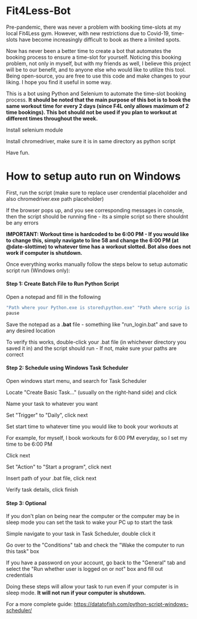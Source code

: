 # Fit4Less-Bot

Pre-pandemic, there was never a problem with booking time-slots at my local Fit4Less gym. However, with new restrictions due to Covid-19, time-slots have become increasingly difficult to book as there a limited spots.

Now has never been a better time to create a bot that automates the booking process to ensure a time-slot for yourself. Noticing this booking problem, not only in myself, but with my friends as well, I believe this project will be to our benefit, and to anyone else who would like to utilize this tool. Being open-source, you are free to use this code and make changes to your liking. I hope you find it useful in some way.

This is a bot using Python and Selenium to automate the time-slot booking process. **It should be noted that the main purpose of this bot is to book the same workout time for every 2 days (since F4L only allows maximum of 2 time bookings). This bot should not be used if you plan to workout at different times throughout the week.**

Install selenium module

Install chromedriver, make sure it is in same directory as python script

Have fun.

# How to setup auto run on Windows

First, run the script (make sure to replace user crendential placeholder and also chromedriver.exe path placeholder)

If the browser pops up, and you see corresponding messages in console, then the script should be running fine - its a simple script so there shouldnt be any errors

**IMPORTANT: Workout time is hardcoded to be 6:00 PM - If you would like to change this, simply navigate to line 58 and change the 6:00 PM (at @date-slottime) to whatever time has a workout slotted. Bot also does not work if computer is shutdown.**

Once everything works manually follow the steps below to setup automatic script run (Windows only):

#### Step 1: Create Batch File to Run Python Script

Open a notepad and fill in the following

```bash
"Path where your Python.exe is stored\python.exe" "Path where scrip is stored\login.py"
pause
```

Save the notepad as a **.bat** file - something like "run_login.bat" and save to any desired location

To verify this works, double-click your .bat file (in whichever directory you saved it in) and the script should run - If not, make sure your paths are correct

#### Step 2: Schedule using Windows Task Scheduler

Open windows start menu, and search for Task Scheduler

Locate "Create Basic Task..." (usually on the right-hand side) and click

Name your task to whatever you want

Set "Trigger" to "Daily", click next

Set start time to whatever time you would like to book your workouts at

For example, for myself, I book workouts for 6:00 PM everyday, so I set my time to be 6:00 PM

Click next

Set "Action" to "Start a program", click next

Insert path of your .bat file, click next

Verify task details, click finish

#### Step 3: Optional

If you don't plan on being near the computer or the computer may be in sleep mode you can set the task to wake your PC up to start the task

Simple navigate to your task in Task Scheduler, double click it

Go over to the "Conditions" tab and check the "Wake the computer to run this task" box

If you have a password on your account, go back to the "General" tab and select the "Run whether user is logged on or not" box and fill out credentials

Doing these steps will allow your task to run even if your computer is in sleep mode. **It will not run if your computer is shutdown.**

For a more complete guide: https://datatofish.com/python-script-windows-scheduler/
